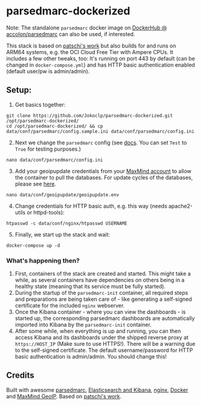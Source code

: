 # parsedmarc-dockerized

Note: The standalone `parsedmarc` docker image on [DockerHub @ accolon/parsedmarc](https://hub.docker.com/r/accolon/parsedmarc) can also be used, if interested.

This stack is based on [patschi's work](https://github.com/patschi/parsedmarc-dockerized) but also builds for and runs on ARM64 systems, e.g. the OCI Cloud Free Tier with Ampere CPUs. It includes a few other tweaks, too: It's running on port 443 by default (can be changed in `docker-compose.yml`) and has HTTP basic authentication enabled (default user/pw is admin/admin).

## Setup:
1. Get basics together:
```
git clone https://github.com/Jokoclp/parsedmarc-dockerized.git /opt/parsedmarc-dockerized/
cd /opt/parsedmarc-dockerized/ && cp data/conf/parsedmarc/config.sample.ini data/conf/parsedmarc/config.ini
```

2. Next we change the `parsedmarc` config (see [docs](https://domainaware.github.io/parsedmarc/#configuration-file). You can set `Test` to `True` for testing purposes.)
```
nano data/conf/parsedmarc/config.ini
```

3. Add your geoipupdate credentials from your [MaxMind account](https://www.maxmind.com/en/account/) to allow the container to pull the databases. For update cycles of the databases, please see [here](https://support.maxmind.com/hc/en-us/articles/4408216129947).
```
nano data/conf/geoipupdate/geoipupdate.env
```

4. Change credentials for HTTP basic auth, e.g. this way (needs apache2-utils or httpd-tools):
```
htpasswd -c data/conf/nginx/htpasswd USERNAME
```

5. Finally, we start up the stack and wait:
```
docker-compose up -d
```

### What's happening then?

1. First, containers of the stack are created and started. This might take a while, as several containers have dependencies on others being in a healthy state (meaning that its service must be fully started).
2. During the startup of the `parsedmarc-init` container, all required steps and preparations are being taken care of - like generating a self-signed certificate for the included `nginx` webserver.
3. Once the Kibana container - where you can view the dashboards - is started up, the corresponding parsedmarc dashboards are automatically imported into Kibana by the `parsedmarc-init` container.
4. After some while, when everything is up and running, you can then access Kibana and its dashboards under the shipped reverse proxy at `https://HOST_IP` (Make sure to use HTTPS!). There will be a warning due to the self-signed certificate. The default username/password for HTTP basic authentication is admin/admin. You should change this!

## Credits

Built with awesome [parsedmarc](https://github.com/domainaware/checkdmarc), [Elasticsearch and Kibana](https://www.elastic.co/), [nginx](https://nginx.org), [Docker](https://docker.com) and [MaxMind GeoIP](https://dev.maxmind.com/geoip/geoip2/geolite2/). Based on [patschi's work](https://github.com/patschi/parsedmarc-dockerized).
